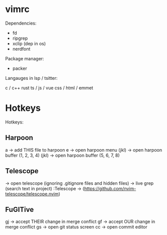 # vimrc
Dependencies: 

* fd
* ripgrep
* xclip (dep in os)
* nerdfont

Package manager:

* packer

Langauges in lsp / tsitter:

c / c++
rust
ts / js / vue
css / html / emmet

# Hotkeys
Hotkeys: 

## Harpoon
<Leader> a -> add THIS file to harpoon
<Leader> e -> open harpoon menu
<C-h> (jkl) -> open harpoon buffer (1, 2, 3, 4)
<C-Alt-h> (jkl) -> open harpoon buffer (5, 6, 7, 8)

## Telescope
<C-p> -> open telescope (ignoring .gitignore files and hidden files)
<C-f> -> live grep (search text in project)
:Telescope -> (https://github.com/nvim-telescope/telescope.nvim)

## FuGITive
<Leader> gj -> accept THEIR change in merge conflict
<Leader> gf -> accept OUR change in merge conflict
<Leader> gs -> open git status screen
<Leader> cc -> open commit editor
